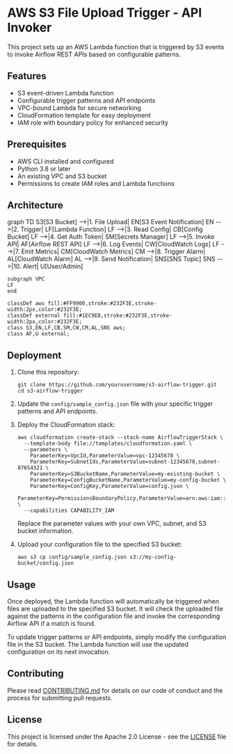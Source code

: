 # AWS S3 File Upload Trigger - API Invoker

This project sets up an AWS Lambda function that is triggered by S3 events to invoke Airflow REST APIs based on configurable patterns.

## Features

- S3 event-driven Lambda function
- Configurable trigger patterns and API endpoints
- VPC-bound Lambda for secure networking
- CloudFormation template for easy deployment
- IAM role with boundary policy for enhanced security

## Prerequisites

- AWS CLI installed and configured
- Python 3.8 or later
- An existing VPC and S3 bucket
- Permissions to create IAM roles and Lambda functions

## Architecture
graph TD
    S3[S3 Bucket] -->|1. File Upload| EN[S3 Event Notification]
    EN -->|2. Trigger| LF[Lambda Function]
    LF -->|3. Read Config| CB[Config Bucket]
    LF -->|4. Get Auth Token| SM[Secrets Manager]
    LF -->|5. Invoke API| AF[Airflow REST API]
    LF -->|6. Log Events| CW[CloudWatch Logs]
    LF -->|7. Emit Metrics| CM[CloudWatch Metrics]
    CM -->|8. Trigger Alarm| AL[CloudWatch Alarm]
    AL -->|9. Send Notification| SNS[SNS Topic]
    SNS -->|10. Alert| U[User/Admin]

    subgraph VPC
    LF
    end

    classDef aws fill:#FF9900,stroke:#232F3E,stroke-width:2px,color:#232F3E;
    classDef external fill:#1EC9E8,stroke:#232F3E,stroke-width:2px,color:#232F3E;
    class S3,EN,LF,CB,SM,CW,CM,AL,SNS aws;
    class AF,U external;

## Deployment

1. Clone this repository:
   ```
   git clone https://github.com/yourusername/s3-airflow-trigger.git
   cd s3-airflow-trigger
   ```

2. Update the `config/sample_config.json` file with your specific trigger patterns and API endpoints.

3. Deploy the CloudFormation stack:
   ```
   aws cloudformation create-stack --stack-name AirflowTriggerStack \
     --template-body file://templates/cloudformation.yaml \
     --parameters \
       ParameterKey=VpcId,ParameterValue=vpc-12345678 \
       ParameterKey=SubnetIds,ParameterValue=subnet-12345678,subnet-87654321 \
       ParameterKey=S3BucketName,ParameterValue=my-existing-bucket \
       ParameterKey=ConfigBucketName,ParameterValue=my-config-bucket \
       ParameterKey=ConfigKey,ParameterValue=config.json \
       ParameterKey=PermissionsBoundaryPolicy,ParameterValue=arn:aws:iam::123456789012:policy/MyBoundaryPolicy \
     --capabilities CAPABILITY_IAM
   ```

   Replace the parameter values with your own VPC, subnet, and S3 bucket information.

4. Upload your configuration file to the specified S3 bucket:
   ```
   aws s3 cp config/sample_config.json s3://my-config-bucket/config.json
   ```

## Usage

Once deployed, the Lambda function will automatically be triggered when files are uploaded to the specified S3 bucket. It will check the uploaded file against the patterns in the configuration file and invoke the corresponding Airflow API if a match is found.

To update trigger patterns or API endpoints, simply modify the configuration file in the S3 bucket. The Lambda function will use the updated configuration on its next invocation.

## Contributing

Please read [CONTRIBUTING.md](CONTRIBUTING.md) for details on our code of conduct and the process for submitting pull requests.

## License

This project is licensed under the Apache 2.0 License - see the [LICENSE](LICENSE) file for details.
